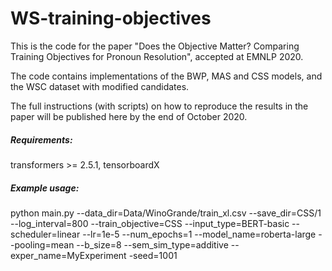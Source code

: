 # WS-training-objectives

This is the code for the paper 
"Does the Objective Matter? 
Comparing Training Objectives for Pronoun Resolution", accepted at EMNLP 2020. 

The code contains implementations of the BWP, MAS and CSS models, 
and the WSC dataset with modified candidates.

The full instructions (with scripts) on how to reproduce the results in the paper 
will be published here by the end of October 2020.

##### Requirements: 

transformers >= 2.5.1,
tensorboardX

##### Example usage:

python main.py --data_dir=Data/WinoGrande/train_xl.csv 
--save_dir=CSS/1 --log_interval=800 
--train_objective=CSS --input_type=BERT-basic 
--scheduler=linear --lr=1e-5 --num_epochs=1 
--model_name=roberta-large --pooling=mean 
--b_size=8 --sem_sim_type=additive 
--exper_name=MyExperiment -seed=1001
